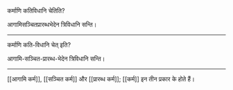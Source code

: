 कर्माणि कतिविधानि चेतिति?  

आगामिसञ्चितप्रारब्धभेदेन त्रिविधानि सन्ति।

---

कर्माणि कति-विधानि चेत् इति?  

आगामि-सञ्चित-प्रारब्ध-भेदेन त्रिविधानि सन्ति।

---

[[आगामि कर्म]], [[सञ्चित कर्म]] और [[प्रारब्ध कर्म]]; [[कर्म]] इन तीन प्रकार के होते हैं।